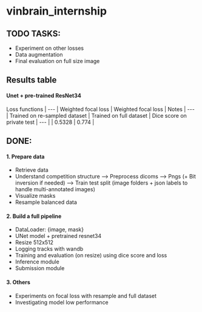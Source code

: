# vinbrain_internship

## TODO TASKS:
- Experiment on other losses
- Data augmentation
- Final evaluation on full size image

## Results table
#### Unet + pre-trained ResNet34
Loss functions | --- | Weighted focal loss | Weighted focal loss |
Notes | --- | Trained on re-sampled dataset | Trained on full dataset |
Dice score on private test | --- | | 0.5328 | 0.774 |

## DONE:
#### 1. Prepare data
- Retrieve data 
- Understand competition structure —> Preprocess dicoms —> Pngs (+ Bit inversion if needed)  —> Train test split (image folders + json labels to handle multi-annotated images)
- Visualize masks
- Resample balanced data

#### 2. Build a full pipeline 
- DataLoader: {image, mask}
- UNet model + pretrained resnet34
- Resize 512x512
- Logging tracks with wandb
- Training and evaluation (on resize) using dice score and loss
- Inference module
- Submission module

#### 3. Others
- Experiments on focal loss with resample and full dataset
- Investigating model low performance
